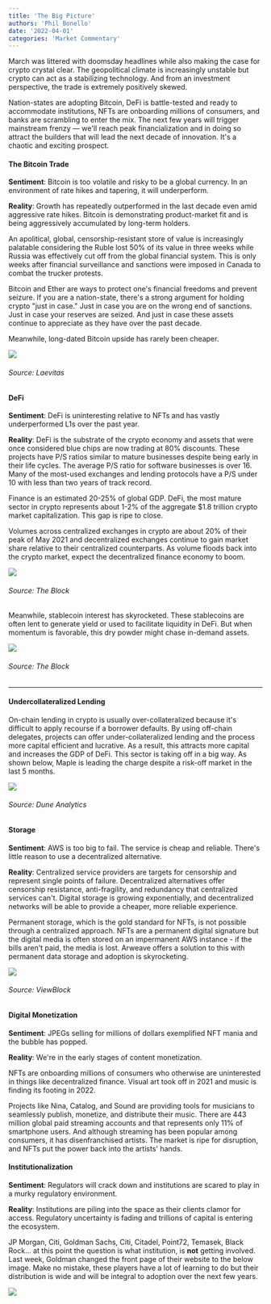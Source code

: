 ```yaml
---
title: 'The Big Picture'
authors: 'Phil Bonello'
date: '2022-04-01'
categories: 'Market Commentary'
---
```

March was littered with doomsday headlines while also making the case for crypto crystal clear. The geopolitical climate is increasingly unstable but crypto can act as a stabilizing technology. And from an investment perspective, the trade is extremely positively skewed.

Nation-states are adopting Bitcoin, DeFi is battle-tested and ready to accommodate institutions, NFTs are onboarding millions of consumers, and banks are scrambling to enter the mix. The next few years will trigger mainstream frenzy — we'll reach peak financialization and in doing so attract the builders that will lead the next decade of innovation. It's a chaotic and exciting prospect.



#### **The Bitcoin Trade**

**Sentiment**: Bitcoin is too volatile and risky to be a global currency. In an environment of rate hikes and tapering, it will underperform.

**Reality**: Growth has repeatedly outperformed in the last decade even amid aggressive rate hikes. Bitcoin is demonstrating product-market fit and is being aggressively accumulated by long-term holders.

An apolitical, global, censorship-resistant store of value is increasingly palatable considering the Ruble lost 50% of its value in three weeks while Russia was effectively cut off from the global financial system. This is only weeks after financial surveillance and sanctions were imposed in Canada to combat the trucker protests.

Bitcoin and Ether are ways to protect one's financial freedoms and prevent seizure. If you are a nation-state, there's a strong argument for holding crypto "just in case." Just in case you are on the wrong end of sanctions. Just in case your reserves are seized. And just in case these assets continue to appreciate as they have over the past decade.

Meanwhile, long-dated Bitcoin upside has rarely been cheaper.

![](/images/1.webp)

###### Source: Laevitas



#### **DeFi**

**Sentiment**: DeFi is uninteresting relative to NFTs and has vastly underperformed L1s over the past year.

**Reality**: DeFi is the substrate of the crypto economy and assets that were once considered blue chips are now trading at 80% discounts. These projects have P/S ratios similar to mature businesses despite being early in their life cycles. The average P/S ratio for software businesses is over 16. Many of the most-used exchanges and lending protocols have a P/S under 10 with less than two years of track record.

Finance is an estimated 20-25% of global GDP. DeFi, the most mature sector in crypto represents about 1-2% of the aggregate $1.8 trillion crypto market capitalization. This gap is ripe to close.

Volumes across centralized exchanges in crypto are about 20% of their peak of May 2021 and decentralized exchanges continue to gain market share relative to their centralized counterparts. As volume floods back into the crypto market, expect the decentralized finance economy to boom.

![](/images/2.webp)

###### Source: The Block

Meanwhile, stablecoin interest has skyrocketed. These stablecoins are often lent to generate yield or used to facilitate liquidity in DeFi. But when momentum is favorable, this dry powder might chase in-demand assets.

![](/images/3.webp)

###### Source: The Block

***

#### **Undercollateralized Lending**

On-chain lending in crypto is usually over-collateralized because it's difficult to apply recourse if a borrower defaults. By using off-chain delegates, projects can offer under-collateralized lending and the process more capital efficient and lucrative. As a result, this attracts more capital and increases the GDP of DeFi. This sector is taking off in a big way. As shown below, Maple is leading the charge despite a risk-off market in the last 5 months.

![](/images/4.webp)

###### Source: Dune Analytics



#### **Storage**

**Sentiment**: AWS is too big to fail. The service is cheap and reliable. There's little reason to use a decentralized alternative.

**Reality**: Centralized service providers are targets for censorship and represent single points of failure. Decentralized alternatives offer censorship resistance, anti-fragility, and redundancy that centralized services can't. Digital storage is growing exponentially, and decentralized networks will be able to provide a cheaper, more reliable experience.

Permanent storage, which is the gold standard for NFTs, is not possible through a centralized approach. NFTs are a permanent digital signature but the digital media is often stored on an impermanent AWS instance - if the bills aren't paid, the media is lost. Arweave offers a solution to this with permanent data storage and adoption is skyrocketing.

![](/images/5.webp)

###### Source: ViewBlock



#### **Digital Monetization**

**Sentiment**: JPEGs selling for millions of dollars exemplified NFT mania and the bubble has popped.

**Reality**: We're in the early stages of content monetization.

NFTs are onboarding millions of consumers who otherwise are uninterested in things like decentralized finance. Visual art took off in 2021 and music is finding its footing in 2022.

Projects like Nina, Catalog, and Sound are providing tools for musicians to seamlessly publish, monetize, and distribute their music. There are 443 million global paid streaming accounts and that represents only 11% of smartphone users. And although streaming has been popular among consumers, it has disenfranchised artists. The market is ripe for disruption, and NFTs put the power back into the artists' hands.



#### **Institutionalization**

**Sentiment**: Regulators will crack down and institutions are scared to play in a murky regulatory environment.

**Reality**: Institutions are piling into the space as their clients clamor for access. Regulatory uncertainty is fading and trillions of capital is entering the ecosystem.

JP Morgan, Citi, Goldman Sachs, Citi, Citadel, Point72, Temasek, Black Rock... at this point the question is what institution, is **not** getting involved. Last week, Goldman changed the front page of their website to the below image. Make no mistake, these players have a lot of learning to do but their distribution is wide and will be integral to adoption over the next few years.

![](/images/6.webp)
